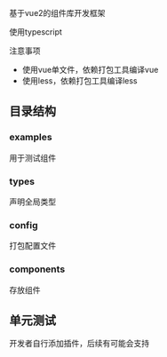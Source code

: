 基于vue2的组件库开发框架

使用typescript

注意事项
* 使用vue单文件，依赖打包工具编译vue
* 使用less，依赖打包工具编译less

## 目录结构
### examples
用于测试组件

### types
声明全局类型

### config
打包配置文件

### components
存放组件

## 单元测试
开发者自行添加插件，后续有可能会支持
